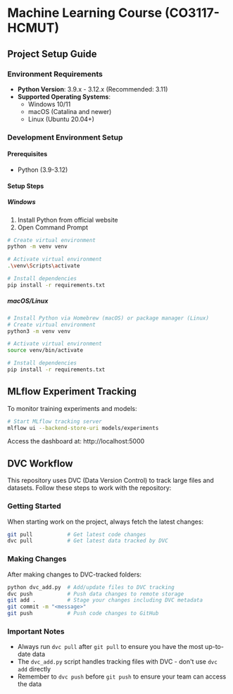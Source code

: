 # Machine Learning Course (CO3117-HCMUT)

## Project Setup Guide

### Environment Requirements
- **Python Version**: 3.9.x - 3.12.x (Recommended: 3.11)
- **Supported Operating Systems**: 
  - Windows 10/11
  - macOS (Catalina and newer)
  - Linux (Ubuntu 20.04+)

### Development Environment Setup

#### Prerequisites
- Python (3.9-3.12)

#### Setup Steps

##### Windows
1. Install Python from official website
2. Open Command Prompt
```bash
# Create virtual environment
python -m venv venv

# Activate virtual environment
.\venv\Scripts\activate

# Install dependencies
pip install -r requirements.txt
```

##### macOS/Linux
```bash
# Install Python via Homebrew (macOS) or package manager (Linux)
# Create virtual environment
python3 -m venv venv

# Activate virtual environment
source venv/bin/activate

# Install dependencies
pip install -r requirements.txt
```

## MLflow Experiment Tracking

To monitor training experiments and models:
```bash
# Start MLflow tracking server
mlflow ui --backend-store-uri models/experiments
```
Access the dashboard at: http://localhost:5000

## DVC Workflow

This repository uses DVC (Data Version Control) to track large files and datasets. Follow these steps to work with the repository:

### Getting Started

When starting work on the project, always fetch the latest changes:

```bash
git pull           # Get latest code changes
dvc pull           # Get latest data tracked by DVC
```

### Making Changes

After making changes to DVC-tracked folders:

```bash
python dvc_add.py  # Add/update files to DVC tracking
dvc push           # Push data changes to remote storage
git add .          # Stage your changes including DVC metadata
git commit -m "<message>"
git push           # Push code changes to GitHub
```

### Important Notes

- Always run `dvc pull` after `git pull` to ensure you have the most up-to-date data
- The `dvc_add.py` script handles tracking files with DVC - don't use `dvc add` directly
- Remember to `dvc push` before `git push` to ensure your team can access the data